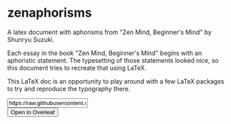 # zenaphorisms
A latex document with aphorisms from "Zen Mind, Beginner's Mind" by Shunryu Suzuki.

Each essay in the book "Zen Mind, Beginner's Mind" begins with an aphoristic statement. The typesetting of those statements
looked nice, so this document tries to recreate that using LaTeX.

This LaTeX doc is an opportunity to play around with a few LaTeX packages to try and reproduce the typography there.

<form action="https://www.overleaf.com/docs" method="post" target="_blank"><input type="text" name="snip_uri" value="https://raw.githubusercontent.com/dmackinnon1/zenaphorisms/master/main.tex"><br><input type="submit" value="Open in Overleaf"></form>


